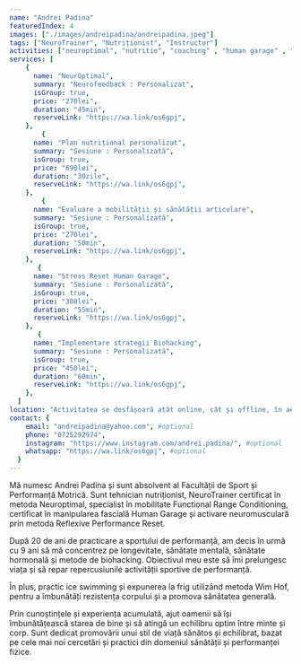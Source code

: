 ```yaml
---
name: "Andrei Padina"
featuredIndex: 4
images: ["./images/andreipadina/andreipadina.jpeg"]
tags: ["NeuroTrainer", "Nutriționist", "Instructor"]
activities: ["neuroptimal", "nutritie", "coaching" , "human garage" , "miscare-constienta", "alte-servicii", "biohacking"]
services: [
    {
      name: "NeurOptimal",
      summary: "Neurofeedback : Personalizat",
      isGroup: true,
      price: "270lei",
      duration: "45min",
      reserveLink: "https://wa.link/os6gpj",
    },
        {
      name: "Plan nutrițional personalizat",
      summary: "Sesiune : Personalizată",
      isGroup: true,
      price: "690lei",
      duration: "30zile",
      reserveLink: "https://wa.link/os6gpj",
    },
        {
      name: "Evaluare a mobilității și sănătății articulare",
      summary: "Sesiune : Personalizată",
      isGroup: true,
      price: "270lei",
      duration: "50min",
      reserveLink: "https://wa.link/os6gpj",
    },
       {
      name: "Stress Reset Human Garage",
      summary: "Sesiune : Personalizată",
      isGroup: true,
      price: "300lei",
      duration: "55min",
      reserveLink: "https://wa.link/os6gpj",
    },
       {
      name: "Implementare strategii Biohacking",
      summary: "Sesiune : Personalizată",
      isGroup: true,
      price: "450lei",
      duration: "60min",
      reserveLink: "https://wa.link/os6gpj",
    },
  ]
location: "Activitatea se desfășoară atât online, cât și offline, în aer liber sau la domiciliul pacientului, în funcție de serviciul oferit." #optional
contact: {
    email: "andreipadina@yahoo.com", #optional
    phone: "0725292974",
    instagram: "https://www.instagram.com/andrei.padina/", #optional
    whatsapp: "https://wa.link/os6gpj", #optional
  }
---
```


Mă numesc Andrei Padina și sunt absolvent al Facultății de Sport și Performanță Motrică. Sunt tehnician nutriționist, NeuroTrainer certificat în metoda Neuroptimal, specialist în mobilitate Functional Range Conditioning, certificat în manipularea fascială Human Garage și activare neuromusculară prin metoda Reflexive Performance Reset.

După 20 de ani de practicare a sportului de performanță, am decis în urmă cu 9 ani să mă concentrez pe longevitate, sănătate mentală, sănătate hormonală și metode de biohacking. Obiectivul meu este să îmi prelungesc viața și să repar repercusiunile activității sportive de performanță.

În plus, practic ice swimming și expunerea la frig utilizând metoda Wim Hof, pentru a îmbunătăți rezistența corpului și a promova sănătatea generală.

Prin cunoștințele și experiența acumulată, ajut oamenii să își îmbunătățească starea de bine și să atingă un echilibru optim între minte și corp. Sunt dedicat promovării unui stil de viață sănătos și echilibrat, bazat pe cele mai noi cercetări și practici din domeniul sănătății și performanței fizice.
